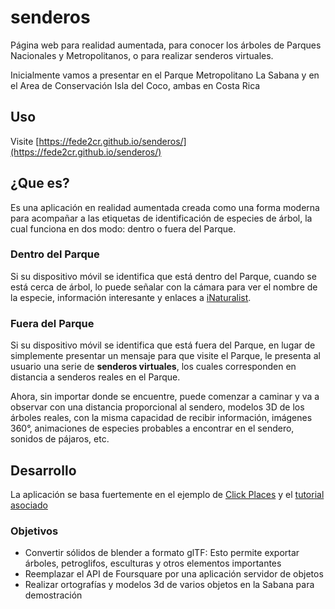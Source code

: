 # senderos
Página web para realidad aumentada, para conocer los árboles de Parques Nacionales y Metropolitanos, o para realizar senderos virtuales.

Inicialmente vamos a presentar en el Parque Metropolitano La Sabana y en el Area de Conservación Isla del Coco, ambas en Costa Rica

## Uso

Visite [https://fede2cr.github.io/senderos/](https://fede2cr.github.io/senderos/)

## ¿Que es?

Es una aplicación en realidad aumentada creada como una forma moderna para acompañar a las etiquetas de identificación de especies de árbol, la cual funciona en dos modo: dentro o fuera del Parque.

### Dentro del Parque

Si su dispositivo móvil se identifica que está dentro del Parque, cuando se está cerca de árbol, lo puede señalar con la cámara para ver el nombre de la especie, información interesante y enlaces a [iNaturalist](https://www.inaturalist.org/projects/parque-metropolitano-la-sabana).

### Fuera del Parque

Si su dispositivo móvil se identifica que está fuera del Parque, en lugar de simplemente presentar un mensaje para que visite el Parque, le presenta al usuario una serie de **senderos virtuales**, los cuales corresponden en distancia a senderos reales en el Parque.

Ahora, sin importar donde se encuentre, puede comenzar a caminar y va a observar con una distancia proporcional al sendero, modelos 3D de los árboles reales, con la misma capacidad de recibir información, imágenes 360°, animaciones de especies probables a encontrar en el sendero, sonidos de pájaros, etc.

## Desarrollo

La aplicación se basa fuertemente en el ejemplo de [Click Places](https://github.com/jeromeetienne/AR.js/tree/master/aframe/examples/click-places) y el [tutorial asociado](https://medium.com/chialab-open-source/build-your-location-based-augmented-reality-web-app-c2442e716564)

### Objetivos

- Convertir sólidos de blender a formato glTF: Esto permite exportar árboles, petroglifos, esculturas y otros elementos importantes
- Reemplazar el API de Foursquare por una aplicación servidor de objetos
- Realizar ortografías y modelos 3d de varios objetos en la Sabana para demostración
